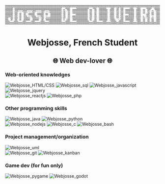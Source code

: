 ![Josse DE OLIVEIRA](name_text.png "Josse DE OLIVEIRA")
<h1 align="center">Webjosse, French Student
</h1>
<h2 align="center">
🌐 Web dev-lover 🌐
</h2>

### Web-oriented knowledges
![Webjosse_HTML/CSS](https://img.shields.io/badge/HTML/CSS-advanced-yellow "Webjosse_html_css") ![Webjosse_sql](https://img.shields.io/badge/SQL-advanced-yellow "Webjosse_SQL") ![Webjosse_javascript](https://img.shields.io/badge/javascript-advanced-yellow "Webjosse_javascript") ![Webjosse_jquery](https://img.shields.io/badge/jquery-advanced-yellow "Webjosse_jquery")<br/>
![Webjosse_reactjs](https://img.shields.io/badge/ReactJS-intermediate-green "Webjosse_reactjs") ![Webjosse_php](https://img.shields.io/badge/PHP-intermediate-green "Webjosse_php")

### Other programming skills
![Webjosse_java](https://img.shields.io/badge/Java-intermediate-green "Webjosse_java") ![Webjosse_python](https://img.shields.io/badge/Python-intermediate-green "Webjosse_python")<br/>
![Webjosse_nodejs](https://img.shields.io/badge/NodeJS-beginner-blue "Webjosse_nodejs") ![Webjosse_c](https://img.shields.io/badge/C-beginner-blue "Webjosse_c") ![Webjosse_bash](https://img.shields.io/badge/bash-beginner-blue "Webjosse_bash")

### Project management/organization
![Webjosse_uml](https://img.shields.io/badge/UML-intermediate-green "Webjosse_uml")<br/>
![Webjosse_git](https://img.shields.io/badge/GIT-user-pink "Webjosse_git")
![Webjosse_kanban](https://img.shields.io/badge/kanban-user-pink "Webjosse_kanban")

### Game dev (for fun only)
![Webjosse_pygame](https://img.shields.io/badge/pygame-advanced-yellow "Webjosse_pygame")
![Webjosse_godot](https://img.shields.io/badge/godot-beginner-blue "Webjosse_godot")
